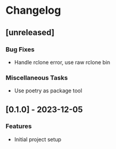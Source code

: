# Changelog

## [unreleased]

### Bug Fixes

- Handle rclone error, use raw rclone bin

### Miscellaneous Tasks

- Use poetry as package tool

## [0.1.0] - 2023-12-05

### Features

- Initial project setup


